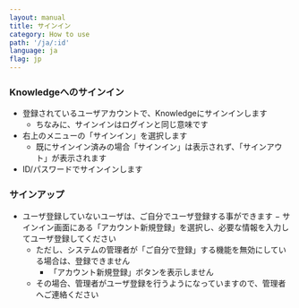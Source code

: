 ```yaml
---
layout: manual
title: サインイン
category: How to use
path: '/ja/:id'
language: ja
flag: jp
---
```





### Knowledgeへのサインイン

- 登録されているユーザアカウントで、Knowledgeにサインインします
    - ちなみに、サインインはログインと同じ意味です
- 右上のメニューの「サインイン」を選択します
    - 既にサインイン済みの場合「サインイン」は表示されず、「サインアウト」が表示されます
- ID/パスワードでサインインします

### サインアップ

- ユーザ登録していないユーザは、ご自分でユーザ登録する事ができます
− サインイン画面にある「アカウント新規登録」を選択し、必要な情報を入力してユーザ登録してください
    - ただし、システムの管理者が「ご自分で登録」する機能を無効にしている場合は、登録できません
        - 「アカウント新規登録」ボタンを表示しません
    - その場合、管理者がユーザ登録を行うようになっていますので、管理者へご連絡ください



